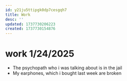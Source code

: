 ```yaml
---
id: y21ju5ttipgk0dp7cesgqh7
title: Work
desc: ''
updated: 1737730206223
created: 1737730154876
---
```

# work 1/24/2025
- The psychopath who i was talking about is in the jail
- My earphones, which i bought last week are broken